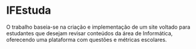 # IFEstuda
O trabalho baseia-se na criação e implementação de um site voltado para estudantes que desejam revisar conteúdos da área de Informática, oferecendo uma plataforma com questões e métricas escolares. 
